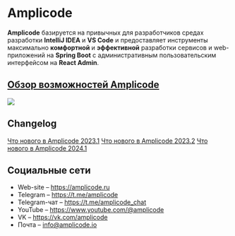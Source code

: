 # Amplicode

**Amplicode** базируется на привычных для разработчиков средах разработки **IntelliJ IDEA** и **VS Code** и предоставляет инструменты максимально **комфортной** и **эффективной** разработки сервисов и web-приложений на **Spring Boot** с административным пользовательским интерфейсом на **React Admin**.

## [Обзор возможностей Amplicode](http://www.youtube.com/watch?v=7vIX8vbT3kM)
[![](https://i3.ytimg.com/vi/7vIX8vbT3kM/maxresdefault.jpg)](http://www.youtube.com/watch?v=7vIX8vbT3kM)

## Changelog

[Что нового в Amplicode 2023.1](releases/2023.1.md)
[Что нового в Amplicode 2023.2](releases/2023.2.md)
[Что нового в Amplicode 2024.1](releases/2024.1.md)

## Социальные сети

* Web-site – https://amplicode.ru
* Telegram – https://t.me/amplicode
* Telegram-чат – https://t.me/amplicode_chat
* YouTube – https://www.youtube.com/@amplicode
* VK – https://vk.com/amplicode
* Почта – info@amplicode.io
